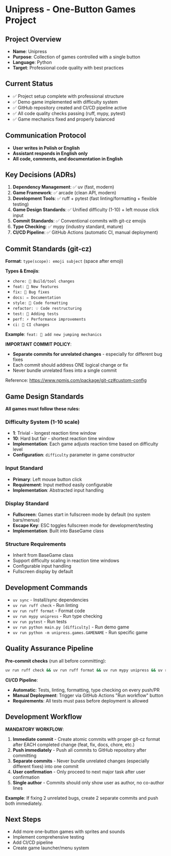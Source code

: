 # Unipress - One-Button Games Project

## Project Overview
- **Name**: Unipress
- **Purpose**: Collection of games controlled with a single button
- **Language**: Python
- **Target**: Professional code quality with best practices

## Current Status
- ✅ Project setup complete with professional structure
- ✅ Demo game implemented with difficulty system
- ✅ GitHub repository created and CI/CD pipeline active
- ✅ All code quality checks passing (ruff, mypy, pytest)
- ✅ Game mechanics fixed and properly balanced

## Communication Protocol
- **User writes in Polish or English** 
- **Assistant responds in English only**
- **All code, comments, and documentation in English**

## Key Decisions (ADRs)
1. **Dependency Management**: ✅ uv (fast, modern)
2. **Game Framework**: ✅ arcade (clean API, modern)
3. **Development Tools**: ✅ ruff + pytest (fast linting/formatting + flexible testing)
4. **Game Design Standards**: ✅ Unified difficulty (1-10) + left mouse click input
5. **Commit Standards**: ✅ Conventional commits with git-cz emojis
6. **Type Checking**: ✅ mypy (industry standard, mature)
7. **CI/CD Pipeline**: ✅ GitHub Actions (automatic CI, manual deployment)

## Commit Standards (git-cz)
**Format**: `type(scope): emoji subject` (space after emoji)

**Types & Emojis**:
- `chore: 🤖 Build/tool changes`
- `feat: 🎸 New features`  
- `fix: 🐛 Bug fixes`
- `docs: ✏️ Documentation`
- `style: 💄 Code formatting`
- `refactor: 💡 Code restructuring`
- `test: 💍 Adding tests`
- `perf: ⚡️ Performance improvements`
- `ci: 🎡 CI changes`

**Example**: `feat: 🎸 add new jumping mechanics`

**IMPORTANT COMMIT POLICY**: 
- **Separate commits for unrelated changes** - especially for different bug fixes
- Each commit should address ONE logical change or fix
- Never bundle unrelated fixes into a single commit

Reference: https://www.npmjs.com/package/git-cz#custom-config

## Game Design Standards
**All games must follow these rules:**

### Difficulty System (1-10 scale)
- **1**: Trivial - longest reaction time window
- **10**: Hard but fair - shortest reaction time window
- **Implementation**: Each game adjusts reaction time based on difficulty level
- **Configuration**: `difficulty` parameter in game constructor

### Input Standard
- **Primary**: Left mouse button click
- **Requirement**: Input method easily configurable
- **Implementation**: Abstracted input handling

### Display Standard
- **Fullscreen**: Games start in fullscreen mode by default (no system bars/menus)
- **Escape Key**: ESC toggles fullscreen mode for development/testing
- **Implementation**: Built into BaseGame class

### Structure Requirements
- Inherit from BaseGame class
- Support difficulty scaling in reaction time windows
- Configurable input handling
- Fullscreen display by default

## Development Commands
- `uv sync` - Install/sync dependencies
- `uv run ruff check` - Run linting
- `uv run ruff format` - Format code
- `uv run mypy unipress` - Run type checking
- `uv run pytest` - Run tests
- `uv run python main.py [difficulty]` - Run demo game
- `uv run python -m unipress.games.GAMENAME` - Run specific game

## Quality Assurance Pipeline
**Pre-commit checks** (run all before committing):
```bash
uv run ruff check && uv run ruff format && uv run mypy unipress && uv run pytest
```

**CI/CD Pipeline**:
- **Automatic**: Tests, linting, formatting, type checking on every push/PR
- **Manual Deployment**: Trigger via GitHub Actions "Run workflow" button
- **Requirements**: All tests must pass before deployment is allowed

## Development Workflow
**MANDATORY WORKFLOW**: 
1. **Immediate commit** - Create atomic commits with proper git-cz format after EACH completed change (feat, fix, docs, chore, etc.)
2. **Push immediately** - Push all commits to GitHub repository after committing
3. **Separate commits** - Never bundle unrelated changes (especially different fixes) into one commit
4. **User confirmation** - Only proceed to next major task after user confirmation
5. **Single author** - Commits should only show user as author, no co-author lines

**Example**: If fixing 2 unrelated bugs, create 2 separate commits and push both immediately.

## Next Steps
- Add more one-button games with sprites and sounds
- Implement comprehensive testing
- Add CI/CD pipeline
- Create game launcher/menu system
